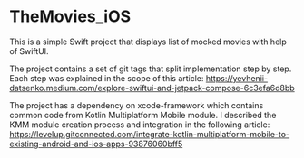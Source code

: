 # TheMovies_iOS

This is a simple Swift project that displays list of mocked movies with help of SwiftUI.

The project contains a set of git tags that split implementation step by step. Each step was explained in the scope of this article: 
https://yevhenii-datsenko.medium.com/explore-swiftui-and-jetpack-compose-6c3efa6d8bb

The project has a dependency on xcode-framework which contains common code from Kotlin Multiplatform Mobile module. I described the KMM module creation process and integration in the following article: https://levelup.gitconnected.com/integrate-kotlin-multiplatform-mobile-to-existing-android-and-ios-apps-93876060bff5
